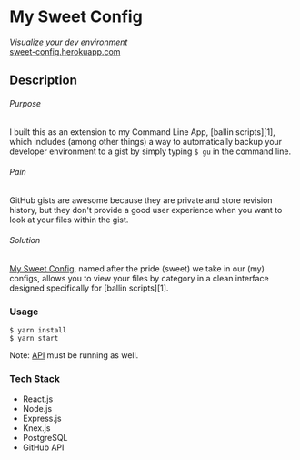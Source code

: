 # My Sweet Config

*Visualize your dev environment*
<br>
[sweet-config.herokuapp.com][2]

## Description

###### Purpose
I built this as an extension to my Command Line App, [ballin scripts][1], which includes (among other things) a way to automatically backup your developer environment to a gist by simply typing `$ gu` in the command line.

###### Pain
GitHub gists are awesome because they are private and store revision history, but they don't provide a good user experience when you want to look at your files within the gist.

###### Solution
[My Sweet Config][2], named after the pride (sweet) we take in our (my) configs, allows you to view your files by category in a clean interface designed specifically for [ballin scripts][1].

### Usage

```shell
$ yarn install
$ yarn start
```

Note: [API](https://github.com/JBallin/sweet-api) must be running as well.

### Tech Stack
* React.js
* Node.js
* Express.js
* Knex.js
* PostgreSQL
* GitHub API

[2]: https://sweet-config.herokuapp.com

